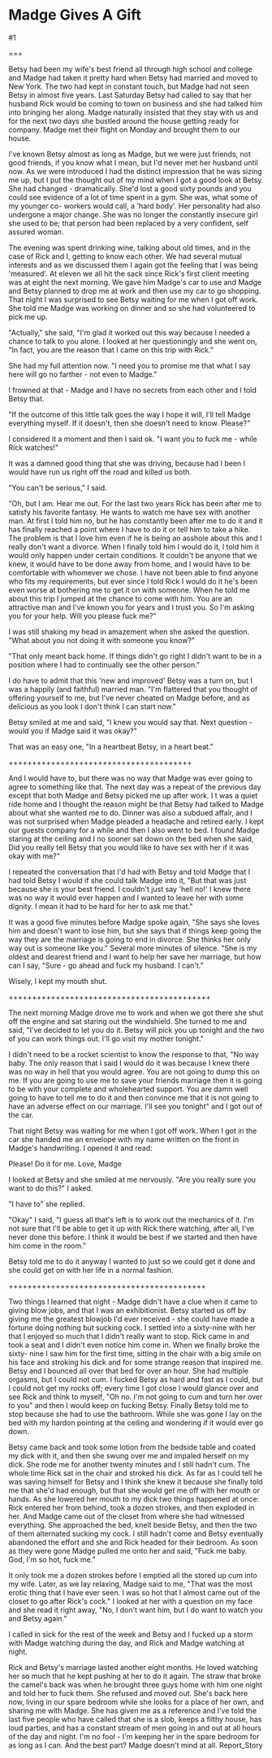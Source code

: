 Madge Gives A Gift
==================
#1 

===

Betsy had been my wife's best friend all through high school and college and Madge had taken it pretty hard when Betsy had married and moved to New York. The two had kept in constant touch, but Madge had not seen Betsy in almost five years. Last Saturday Betsy had called to say that her husband Rick would be coming to town on business and she had talked him into bringing her along. Madge naturally insisted that they stay with us and for the next two days she bustled around the house getting ready for company. Madge met their flight on Monday and brought them to our house. 

I've known Betsy almost as long as Madge, but we were just friends, not good friends, if you know what I mean, but I'd never met her husband until now. As we were introduced I had the distinct impression that he was sizing me up, but I put the thought out of my mind when I got a good look at Betsy. She had changed - dramatically. She'd lost a good sixty pounds and you could see evidence of a lot of time spent in a gym. She was, what some of my younger co- workers would call, a 'hard body'. Her personality had also undergone a major change. She was no longer the constantly insecure girl she used to be; that person had been replaced by a very confident, self assured woman. 

The evening was spent drinking wine, talking about old times, and in the case of Rick and I, getting to know each other. We had several mutual interests and as we discussed them I again got the feeling that I was being 'measured'. At eleven we all hit the sack since Rick's first client meeting was at eight the next morning. We gave him Madge's car to use and Madge and Betsy planned to drop me at work and then use my car to go shopping. That night I was surprised to see Betsy waiting for me when I got off work. She told me Madge was working on dinner and so she had volunteered to pick me up. 

"Actually," she said, "I'm glad it worked out this way because I needed a chance to talk to you alone. I looked at her questioningly and she went on, "In fact, you are the reason that I came on this trip with Rick." 

She had my full attention now. "I need you to promise me that what I say here will go no farther - not even to Madge." 

I frowned at that - Madge and I have no secrets from each other and I told Betsy that. 

"If the outcome of this little talk goes the way I hope it will, I'll tell Madge everything myself. If it doesn't, then she doesn't need to know. Please?" 

I considered it a moment and then I said ok. "I want you to fuck me - while Rick watches!" 

It was a damned good thing that she was driving, because had I been I would have run us right off the road and killed us both. 

"You can't be serious," I said. 

"Oh, but I am. Hear me out. For the last two years Rick has been after me to satisfy his favorite fantasy. He wants to watch me have sex with another man. At first I told him no, but he has constantly been after me to do it and it has finally reached a point where I have to do it or tell him to take a hike. The problem is that I love him even if he is being an asshole about this and I really don't want a divorce. When I finally told him I would do it, I told him it would only happen under certain conditions. It couldn't be anyone that we knew, it would have to be done away from home, and I would have to be comfortable with whomever we chose. I have not been able to find anyone who fits my requirements, but ever since I told Rick I would do it he's been even worse at bothering me to get it on with someone. When he told me about this trip I jumped at the chance to come with him. You are an attractive man and I've known you for years and I trust you. So I'm asking you for your help. Will you please fuck me?" 

I was still shaking my head in amazement when she asked the question. "What about you not doing it with someone you know?" 

"That only meant back home. If things didn't go right I didn't want to be in a position where I had to continually see the other person." 

I do have to admit that this 'new and improved' Betsy was a turn on, but I was a happily (and faithful) married man. "I'm flattered that you thought of offering yourself to me, but I've never cheated on Madge before, and as delicious as you look I don't think I can start now." 

Betsy smiled at me and said, "I knew you would say that. Next question - would you if Madge said it was okay?" 

That was an easy one, "In a heartbeat Betsy, in a heart beat." 

+++++++++++++++++++++++++++++++++++++++ 

And I would have to, but there was no way that Madge was ever going to agree to something like that. The next day was a repeat of the previous day except that both Madge and Betsy picked me up after work. I t was a quiet ride home and I thought the reason might be that Betsy had talked to Madge about what she wanted me to do. Dinner was also a subdued affair, and I was not surprised when Madge pleaded a headache and retired early. I kept our guests company for a while and then I also went to bed. I found Madge staring at the ceiling and I no sooner sat down on the bed when she said, Did you really tell Betsy that you would like to have sex with her if it was okay with me?" 

I repeated the conversation that I'd had with Betsy and told Madge that I had told Betsy I would if she could talk Madge into it, "But that was just because she is your best friend. I couldn't just say 'hell no!' I knew there was no way it would ever happen and I wanted to leave her with some dignity. I mean it had to be hard for her to ask me that." 

It was a good five minutes before Madge spoke again, "She says she loves him and doesn't want to lose him, but she says that if things keep going the way they are the marriage is going to end in divorce. She thinks her only way out is someone like you." Several more minutes of silence. "She is my oldest and dearest friend and I want to help her save her marriage, but how can I say, "Sure - go ahead and fuck my husband. I can't." 

Wisely, I kept my mouth shut. 

+++++++++++++++++++++++++++++++++++++++++++ 

The next morning Madge drove me to work and when we got there she shut off the engine and sat staring out the windshield. She turned to me and said, "I've decided to let you do it. Betsy will pick you up tonight and the two of you can work things out. I'll go visit my mother tonight." 

I didn't need to be a rocket scientist to know the response to that, "No way baby. The only reason that I said I would do it was because I knew there was no way in hell that you would agree. You are not going to dump this on me. If you are going to use me to save your friends marriage then it is going to be with your complete and wholehearted support. You are damn well going to have to tell me to do it and then convince me that it is not going to have an adverse effect on our marriage. I'll see you tonight" and I got out of the car. 

That night Betsy was waiting for me when I got off work. When I got in the car she handed me an envelope with my name written on the front in Madge's handwriting. I opened it and read: 

Please! Do it for me. Love, Madge 

I looked at Betsy and she smiled at me nervously. "Are you really sure you want to do this?" I asked. 

"I have to" she replied. 

"Okay" I said, "I guess all that's left is to work out the mechanics of it. I'm not sure that I'll be able to get it up with Rick there watching, after all, I've never done this before. I think it would be best if we started and then have him come in the room." 

Betsy told me to do it anyway I wanted to just so we could get it done and she could get on with her life in a normal fashion. 

++++++++++++++++++++++++++++++++++++++++++ 

Two things I learned that night - Madge didn't have a clue when it came to giving blow jobs, and that I was an exhibitionist. Betsy started us off by giving me the greatest blowjob I'd ever received - she could have made a fortune doing nothing but sucking cock. I settled into a sixty-nine with her that I enjoyed so much that I didn't really want to stop. Rick came in and took a seat and I didn't even notice him come in. When we finally broke the sixty- nine I saw him for the first time, sitting in the chair with a big smile on his face and stroking his dick and for some strange reason that inspired me. Betsy and I bounced all over that bed for over an hour. She had multiple orgasms, but I could not cum. I fucked Betsy as hard and fast as I could, but I could not get my rocks off; every time I got close I would glance over and see Rick and think to myself, "Oh no. I'm not going to cum and turn her over to you" and then I would keep on fucking Betsy. Finally Betsy told me to stop because she had to use the bathroom. While she was gone I lay on the bed with my hardon pointing at the ceiling and wondering if it would ever go down. 

Betsy came back and took some lotion from the bedside table and coated my dick with it, and then she swung over me and impaled herself on my dick. She rode me for another twenty minutes and I still hadn't cum. The whole time Rick sat in the chair and stroked his dick. As far as I could tell he was saving himself for Betsy and I think she knew it because she finally told me that she'd had enough, but that she would get me off with her mouth or hands. As she lowered her mouth to my dick two things happened at once: Rick entered her from behind, took a dozen strokes, and then exploded in her. And Madge came out of the closet from where she had witnessed everything. She approached the bed, knelt beside Betsy, and then the two of them alternated sucking my cock. I still hadn't come and Betsy eventually abandoned the effort and she and Rick headed for their bedroom. As soon as they were gone Madge pulled me onto her and said, "Fuck me baby. God, I'm so hot, fuck me." 

It only took me a dozen strokes before I emptied all the stored up cum into my wife. Later, as we lay relaxing, Madge said to me, "That was the most erotic thing that I have ever seen. I was so hot that I almost came out of the closet to go after Rick's cock." I looked at her with a question on my face and she read it right away, "No, I don't want him, but I do want to watch you and Betsy again." 

I called in sick for the rest of the week and Betsy and I fucked up a storm with Madge watching during the day, and Rick and Madge watching at night. 

Rick and Betsy's marriage lasted another eight months. He loved watching her so much that he kept pushing at her to do it again. The straw that broke the camel's back was when he brought three guys home with him one night and told her to fuck them. She refused and moved out. She's back here now, living in our spare bedroom while she looks for a place of her own, and sharing me with Madge. She has given me as a reference and I've told the last five people who have called that she is a slob, keeps a filthy house, has loud parties, and has a constant stream of men going in and out at all hours of the day and night. I'm no fool - I'm keeping her in the spare bedroom for as long as I can. And the best part? Madge doesn't mind at all. Report_Story 
